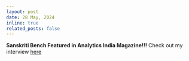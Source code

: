 ```yaml
---
layout: post
date: 28 May, 2024
inline: true
related_posts: false
---
```


**Sanskriti Bench Featured in Analytics India Magazine!!!** Check out my interview [here](https://analyticsindiamag.com/meet-the-creator-of-sanskriti-bench-building-cultural-ai-for-india-with-hugging-face-and-github/)

